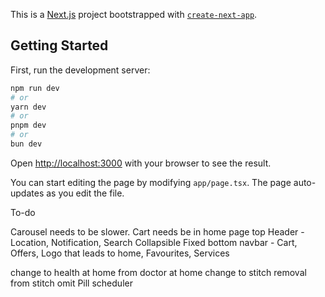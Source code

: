 This is a [Next.js](https://nextjs.org) project bootstrapped with [`create-next-app`](https://nextjs.org/docs/app/api-reference/cli/create-next-app).

## Getting Started

First, run the development server:

```bash
npm run dev
# or
yarn dev
# or
pnpm dev
# or
bun dev
```

Open [http://localhost:3000](http://localhost:3000) with your browser to see the result.

You can start editing the page by modifying `app/page.tsx`. The page auto-updates as you edit the file.

To-do 

Carousel needs to be slower. 
Cart needs be in home page top
Header - Location, Notification, Search Collapsible
Fixed bottom navbar - Cart, Offers, Logo that leads to home, Favourites, Services

change to health at home from doctor at home
change to stitch removal from stitch omit
Pill scheduler




